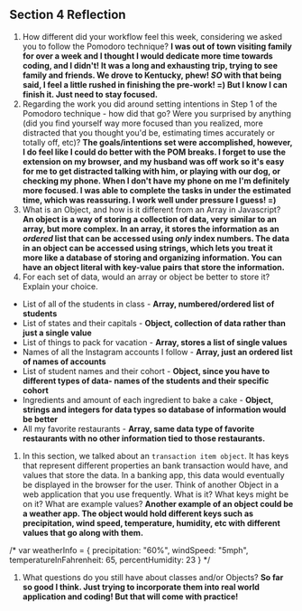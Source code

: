 ## Section 4 Reflection

1. How different did your workflow feel this week, considering we asked you to follow the Pomodoro technique?
**I was out of town visiting family for over a week and I thought I would dedicate more time towards coding, and I didn't! It was a long and exhausting trip, trying to see family and friends. We drove to Kentucky, phew! _SO_ with that being said, I feel a little rushed in finishing the pre-work! =) But I know I can finish it. Just need to stay focused.**
1. Regarding the work you did around setting intentions in Step 1 of the Pomodoro technique - how did that go? Were you surprised by anything (did you find yourself way more focused than you realized, more distracted that you thought you'd be, estimating times accurately or totally off, etc)?
**The goals/intentions set were accomplished, however, I do feel like I could do better with the POM breaks. I forget to use the extension on my browser, and my husband was off work so it's easy for me to get distracted talking with him, or playing with our dog, or checking my phone. When I don't have my phone on me I'm definitely more focused. I was able to complete the tasks in under the estimated time, which was reassuring. I work well under pressure I guess! =)**
1. What is an Object, and how is it different from an Array in Javascript?
**An object is a way of storing a collection of data, very similar to an array, but more complex. In an array, it stores the information as an _ordered_ list that can be accessed using _only_ index numbers. The data in an object can be accessed using strings, which lets you treat it more like a database of storing and organizing information. You can have an object literal with key-value pairs that store the information.**
1. For each set of data, would an array or object be better to store it? Explain your choice.

  * List of all of the students in class - **Array, numbered/ordered list of students**
  * List of states and their capitals - **Object, collection of data rather than just a single value**
  * List of things to pack for vacation - **Array, stores a list of single values**
  * Names of all the Instagram accounts I follow - **Array, just an ordered list of names of accounts**
  * List of student names and their cohort - **Object, since you have to different types of data- names of the students and their specific cohort**
  * Ingredients and amount of each ingredient to bake a cake - **Object, strings and integers for data types so database of information would be better**
  * All my favorite restaurants - **Array, same data type of favorite restaurants with no other information tied to those restaurants.**

1. In this section, we talked about an `transaction item object`. It has keys that represent different properties an bank transaction would have, and values that store the data. In a banking app, this data would eventually be displayed in the browser for the user. Think of another Object in a web application that you use frequently. What is it? What keys might be on it? What are example values?
**Another example of an object could be a weather app. The object would hold different keys such as precipitation, wind speed, temperature, humidity, etc with different values that go along with them.**

/*
var weatherInfo = {
  precipitation: "60%",
  windSpeed: "5mph",
  temperatureInFahrenheit: 65,
  percentHumidity: 23
}
*/
1. What questions do you still have about classes and/or Objects?
**So far so good I think. Just trying to incorporate them into real world application and coding! But that will come with practice!**
